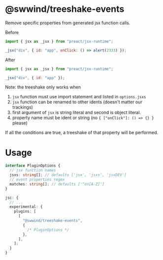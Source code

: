 # @swwind/treeshake-events

Remove specific properties from generated jsx function calls.

Before

```js
import { jsx as _jsx } from "preact/jsx-runtime";

_jsx("div", { id: "app", onClick: () => alert(2333) });
```

After

```js
import { jsx as _jsx } from "preact/jsx-runtime";

_jsx("div", { id: "app" });
```

Note: the treeshake only works when

1. `jsx` function must use import statement and listed in `options.jsxs`
2. `jsx` function can be renamed to other idents (doesn't matter our trackings)
3. first argument of `jsx` is string literal and second is object literal.
4. property name must be ident or string (no `{ ["onClick"]: () => {} }` please)

If all the conditions are true, a treeshake of that property will be performed.

# Usage

```ts
interface PluginOptions {
  // jsx function names
  jsxs: string[]; // defaults ['jsx', 'jsxs', 'jsxDEV']
  // event properties regex
  matches: string[]; // defaults ['^on[A-Z]']
}

jsc: {
  // ...
  experimental: {
    plugins: [
      [
        "@swwind/treeshake-events",
        {
          /* PluginOptions */
        },
      ],
    ];
  }
}
```
